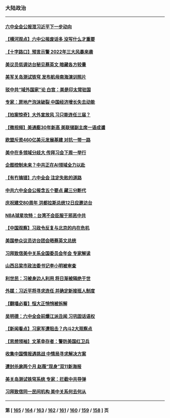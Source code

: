 ### 大陆政治
---
#### [六中全会公报泄习近平下一步动向](../../pages/ncid277/n13370542.md) 
#### [【横河观点】六中公报废话多 没写什么才重要](../../pages/ncid277/n13370642.md) 
#### [【十字路口】预言示警 2022年三大风暴来袭](../../pages/ncid277/n13370068.md) 
#### [美议员低调访台秘见蔡英文 暗藏各方较量](../../pages/ncid277/n13370119.md) 
#### [美军关岛测试铁穹 发布航母南海演训照片](../../pages/ncid277/n13370417.md) 
#### [驳中共“域外国家”论 白宫：美是印太常驻国](../../pages/ncid277/n13370330.md) 
#### [专家：房地产泡沫破裂 中国经济增长失去动能](../../pages/ncid277/n13370207.md) 
#### [【拍案惊奇】大外宣放风 习只能连任三届？](../../pages/ncid277/n13369997.md) 
#### [【微视频】美通膨30年新高 美联储副主席一语成谶](../../pages/ncid277/n13369768.md) 
#### [欧盟斥资460亿美元发展基建 对抗一带一路](../../pages/ncid277/n13370048.md) 
#### [美中在多领域分歧大 传拜习会下周一举行](../../pages/ncid277/n13370089.md) 
#### [企图控制未来？中共正在AI领域全力以赴](../../pages/ncid277/n13369998.md) 
#### [【有冇搞错】六中全会 注定失败的道路](../../pages/ncid277/n13367982.md) 
#### [中共六中全会公报含五个要点 藏三分断代](../../pages/ncid277/n13369584.md) 
#### [庆祝建交80周年 洪都拉斯总统12日应邀访台](../../pages/ncid277/n13369362.md) 
#### [NBA球星坎特：台湾不会臣服于邪恶中共](../../pages/ncid277/n13369401.md) 
#### [【中国观察】习政令反复与北京的内在危机](../../pages/ncid277/n13369238.md) 
#### [美国参众议员访台团会晤蔡英文总统](../../pages/ncid277/n13368735.md) 
#### [习拜致信美中关系全国委员会年会 专家解读](../../pages/ncid277/n13368985.md) 
#### [山西吕梁市政法委书记李小明被审查](../../pages/ncid277/n13368734.md) 
#### [利世民：习被身边人利用 将日渐被隔绝于世](../../pages/ncid277/n13368596.md) 
#### [外媒：习近平将寻求连任 并确定新接班人制度](../../pages/ncid277/n13368533.md) 
#### [【翻墙必看】恒大正悄悄被拆解](../../pages/ncid277/n13368681.md) 
#### [吴明德：六中全会前爆江派丑闻 习巩固话语权](../../pages/ncid277/n13355557.md) 
#### [【新闻看点】习家军遭阻击？内斗2大观察点](../../pages/ncid277/n13367737.md) 
#### [【思想领袖】文革幸存者：警防美国红卫兵](../../pages/ncid277/n13339289.md) 
#### [收集中国情报遇挑战 中情局寻求解决方案](../../pages/ncid277/n13368212.md) 
#### [遭封杀逾两个月 赵薇“现身”双11新海报](../../pages/ncid277/n13367964.md) 
#### [美关岛测试铁穹系统 专家：拦截中共导弹](../../pages/ncid277/n13367609.md) 
#### [习拜致信同一民间机构 美中关系何去何从](../../pages/ncid277/n13368086.md) 

---
#### 第 [ [165](./165.md) / [164](./164.md) / [163](./163.md) / [162](./162.md) / [161](./161.md) / [160](./160.md) / [159](./159.md) / [158](./158.md) ] 页
